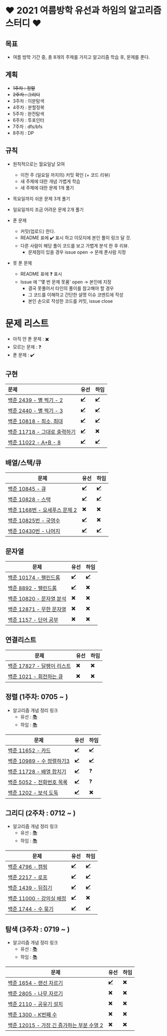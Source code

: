 # ❤ 2021 여름방학 유선과 하임의 알고리즘 스터디 ❤

## 목표

- 여름 방학 기간 중, 총 8개의 주제를 가지고 알고리즘 학습 후, 문제를 푼다.


## 계획
- ~~1주차 : 정렬~~
- ~~2주차 : 그리디~~
- 3주차 : 이분탐색
- 4주차 : 분할정복
- 5주차 : 완전탐색
- 6주차 : 투포인터
- 7주차 : dfs/bfs
- 8주차 : DP


## 규칙

- 원칙적으로는 월요일날 모여
  - 이전 주 (일요일 까지의) 커밋 확인 (+ 코드 리뷰)
  - 새 주제에 대한 개념 가볍게 학습
  - 새 주제에 대한 문제 1개 풀기
- 목요일까지 쉬운 문제 3개 풀기
- 일요일까지 조금 어려운 문제 2개 풀기



- 푼 문제
  - 커밋(업로드) 한다.
  - README 표에 :heavy_check_mark: 표시 하고 이모지에 본인 풀이 링크 달 것.
  - 다른 사람이 해당 풀이 코드를 보고 가볍게 분석 한 후 리뷰.
    - 문제점이 있을 경우 issue open -> 문제 푼사람 지정
- 못 푼 문제
  - README 표에 :question: 표시
  - Issue 에 ''몇 번 문제 못품' open -> 본인에 지정
    - 결국 못풀어서 타인의 풀이를 참고해야 할 경우
    - 그 코드를 이해하고 간단한 설명 이슈 코멘트에 작성
    - 본인 손으로 작성한 코드를 커밋, issue close



# 문제 리스트

- 아직 안 푼 문제 : :heavy_multiplication_x:
- 모르는 문제 : :question:
- 푼 문제 : :heavy_check_mark:



## 구현

| 문제                                                         | 유선                     | 하임                     |
| :----------------------------------------------------------- | ------------------------ | ------------------------ |
| [백준 2439 - 별 찍기 - 2](https://www.acmicpc.net/problem/2439) | [:heavy_check_mark:](https://github.com/yuseon-Lim/algorithm-study/blob/main/yuseon/boj-2439.py) | [:heavy_check_mark:](https://github.com/yuseon-Lim/algorithm-study/blob/main/haim/boj-2439.py)|
| [백준 2440 - 별 찍기 - 3](https://www.acmicpc.net/problem/2440) | [:heavy_check_mark:](https://github.com/yuseon-Lim/algorithm-study/blob/main/yuseon/boj-2440.py) | [:heavy_check_mark:](https://github.com/yuseon-Lim/algorithm-study/blob/main/haim/boj-2440.py) |
| [백준 10818 - 최소, 최대](https://www.acmicpc.net/problem/10818) | [:heavy_check_mark:](https://github.com/yuseon-Lim/algorithm-study/blob/main/yuseon/boj-10818.py) | [:heavy_check_mark:](https://github.com/yuseon-Lim/algorithm-study/blob/main/haim/boj-10818.py) |
| [백준 11718 - 그대로 출력하기](https://www.acmicpc.net/problem/11718) | [:heavy_check_mark:](https://github.com/yuseon-Lim/algorithm-study/blob/main/yuseon/boj-11718.py) | :heavy_multiplication_x: |
| [백준 11022 - A+B - 8](https://www.acmicpc.net/problem/11022) | [:heavy_check_mark:](https://github.com/yuseon-Lim/algorithm-study/blob/main/yuseon/boj-11022.py) | [:heavy_check_mark:](https://github.com/hyou55/algorithm-study/blob/main/haim/boj-11022.py) |



## 배열/스택/큐

| 문제                                                         | 유선                     | 하임                     |
| ------------------------------------------------------------ | ------------------------ | ------------------------ |
| [백준 10845 - 큐](https://www.acmicpc.net/problem/10845)     | [:heavy_check_mark:](https://github.com/yuseon-Lim/algorithm-study/blob/main/yuseon/boj-10845.py) | [:heavy_check_mark:](https://github.com/hyou55/algorithm-study/blob/main/haim/boj-10845.py) |
| [백준 10828 - 스택](https://www.acmicpc.net/problem/10828)   | [:heavy_check_mark:](https://github.com/yuseon-Lim/algorithm-study/blob/main/yuseon/boj-10828.py) | [:heavy_check_mark:](https://github.com/hyou55/algorithm-study/blob/main/haim/boj-10828.py) |
| [백준 1168번 - 요세푸스 문제 2](https://www.acmicpc.net/problem/1168) | :heavy_multiplication_x: | :heavy_multiplication_x: |
| [백준 10825번 - 국영수](https://www.acmicpc.net/problem/10825) | [:heavy_check_mark:](https://github.com/yuseon-Lim/algorithm-study/blob/main/yuseon/boj-10825.py) | :heavy_multiplication_x: |
| [백준 10430번 - 나머지](https://www.acmicpc.net/problem/10430) | [:heavy_check_mark:](https://github.com/yuseon-Lim/algorithm-study/blob/main/yuseon/boj-10430.py) | [:heavy_check_mark:](https://github.com/hyou55/algorithm-study/blob/main/haim/boj-10430.py) |



## 문자열

| 문제                                                         | 유선                     | 하임                     |
| ------------------------------------------------------------ | ------------------------ | ------------------------ |
| [백준 10174 - 팰린드롬](https://www.acmicpc.net/problem/10174) | [:heavy_check_mark:](https://github.com/yuseon-Lim/algorithm-study/blob/main/yuseon/boj-10174.py) | [:heavy_check_mark:](https://github.com/hyou55/algorithm-study/blob/main/haim/boj-10174.py)|
| [백준 8892 - 팰린드롬](https://www.acmicpc.net/problem/8892) | [:heavy_check_mark:](https://github.com/yuseon-Lim/algorithm-study/blob/main/yuseon/boj-8892.py) | :heavy_multiplication_x: |
| [백준 10820 - 문자열 분석](https://www.acmicpc.net/problem/10820) | :heavy_multiplication_x: | :heavy_multiplication_x: |
| [백준 12871 - 무한 문자열](https://www.acmicpc.net/problem/12871) | :heavy_multiplication_x: | :heavy_multiplication_x: |
| [백준 1157 - 단어 공부](https://www.acmicpc.net/problem/1157) | :heavy_multiplication_x: | :heavy_multiplication_x: |


## 연결리스트

| 문제                                                         | 유선                     | 하임                     |
| ------------------------------------------------------------ | ------------------------ | ------------------------ |
| [백준 17827 - 달팽이 리스트](https://www.acmicpc.net/problem/17827) | :heavy_multiplication_x: | :heavy_multiplication_x: |
| [백준 1021 - 회전하는 큐](https://www.acmicpc.net/problem/1021) | :heavy_multiplication_x: | :heavy_multiplication_x: |



## 정렬 (1주차: 0705 ~ )

- 알고리즘 개념 정리 링크
  - 유선 : [:books:](https://velog.io/@dogakday/%EC%9E%91%EC%84%B1%EC%A4%91%EC%A0%95%EB%A0%AC-%EC%95%8C%EA%B3%A0%EB%A6%AC%EC%A6%98-sort-algorithm)
  - 하임 : [:books:](https://www.notion.so/cf44baa39d984e24a254b7c0717d066a?v=bef17b4b2a3d43c2a6b1dee508b7aedc) 

| 문제                                               | 유선                     | 하임                     |
| -------------------------------------------------- | ------------------------ | ------------------------ |
| [백준 11652 - 카드](https://www.acmicpc.net/problem/11652) | [:heavy_check_mark:](https://github.com/yuseon-Lim/algorithm-study/blob/main/yuseon/boj-11625.py) |  [:heavy_check_mark:](https://github.com/hyou55/algorithm-study/blob/main/haim/boj-11652.py) |
| [백준 10989 - 수 정렬하기3](https://www.acmicpc.net/problem/10989) | [:heavy_check_mark:](https://github.com/yuseon-Lim/algorithm-study/blob/main/yuseon/boj-10989.py) | [:heavy_check_mark:](https://github.com/hyou55/algorithm-study/blob/main/haim/boj-10989.py) |
| [백준 11728 - 배열 합치기](https://www.acmicpc.net/problem/11728) | [:heavy_check_mark:](https://github.com/yuseon-Lim/algorithm-study/blob/main/yuseon/boj-11728.py) | :question: |
| [백준 5052 - 전화번호 목록](https://www.acmicpc.net/problem/5052)   | [:heavy_check_mark:](https://github.com/yuseon-Lim/algorithm-study/blob/main/yuseon/boj-50528.py) | :question: |
| [백준 1202 - 보석 도둑](https://www.acmicpc.net/problem/1202)   |  [:heavy_check_mark:](https://github.com/yuseon-Lim/algorithm-study/blob/main/yuseon/boj-1202.py) | :heavy_multiplication_x: |

## 그리디 (2주차 : 0712 ~ )

- 알고리즘 개념 정리 링크
  - 유선 : [:books:](https://velog.io/@dogakday/Greedy-Algorithm-%EA%B7%B8%EB%A6%AC%EB%94%94-%ED%83%90%EC%9A%95-%EC%95%8C%EA%B3%A0%EB%A6%AC%EC%A6%98)
  - 하임 : [:books:](https://www.notion.so/17b8c083ce814f608422f6b5f93a9a2d)
  

| 문제                                                         | 유선                     | 하임                     |
| ------------------------------------------------------------ | ------------------------ | ------------------------ |
| [백준 4796 - 캠핑](https://www.acmicpc.net/problem/4796)     | [:heavy_check_mark:](https://github.com/yuseon-Lim/algorithm-study/blob/main/yuseon/boj-4796.py) | [:heavy_check_mark:](https://github.com/hyou55/algorithm-study/blob/main/haim/boj-4796.py) |
| [백준 2217 - 로프](https://www.acmicpc.net/problem/2217)     | [:heavy_check_mark:](https://github.com/yuseon-Lim/algorithm-study/blob/main/yuseon/boj-2217.py) | [:heavy_check_mark:](https://github.com/hyou55/algorithm-study/blob/main/haim/boj-2217.py) |
| [백준 1439 - 뒤집기](https://www.acmicpc.net/problem/1439)   | [:heavy_check_mark:](https://github.com/yuseon-Lim/algorithm-study/blob/main/yuseon/boj-1439.py) | [:heavy_check_mark:](https://github.com/hyou55/algorithm-study/blob/main/haim/boj-1439.py) |
| [백준 11000 - 강의실 배정](https://www.acmicpc.net/problem/11000) | [:heavy_check_mark:](https://github.com/yuseon-Lim/algorithm-study/blob/main/yuseon/boj-11000.py) | :heavy_multiplication_x: |
| [백준 1744 - 수 묶기](https://www.acmicpc.net/problem/1744)  | [:heavy_check_mark:](https://github.com/yuseon-Lim/algorithm-study/blob/main/yuseon/boj-1744.py) | [:heavy_check_mark:](https://github.com/hyou55/algorithm-study/blob/main/haim/boj-1744.py) |


## 탐색 (3주차 : 0719 ~ )

- 알고리즘 개념 정리 링크
  - 유선 : [:books:](https://velog.io/@dogakday/%EC%9D%B4%EC%A7%84-%ED%83%90%EC%83%89-%EC%95%8C%EA%B3%A0%EB%A6%AC%EC%A6%98-Binary-Search-Algorithm-Python)
  - 하임 : [:books:](https://www.notion.so/cf44baa39d984e24a254b7c0717d066a?v=bef17b4b2a3d43c2a6b1dee508b7aedc)

| 문제                                                         | 유선                     | 하임                     |
| ------------------------------------------------------------ | ------------------------ | ------------------------ |
| [백준 1654 - 랜선 자르기](https://www.acmicpc.net/problem/1654) | [:heavy_check_mark:](https://github.com/yuseon-Lim/algorithm-study/blob/main/yuseon/boj-1654.py) | :heavy_multiplication_x: |
| [백준 2805 - 나무 자르기](https://www.acmicpc.net/problem/2805) | :heavy_multiplication_x: | :heavy_multiplication_x: |
| [백준 2110 - 공유기 설치](https://www.acmicpc.net/problem/2110) | :heavy_multiplication_x: | :heavy_multiplication_x: |
| [백준 1300 - K번째 수](https://www.acmicpc.net/problem/1300) | :heavy_multiplication_x: | :heavy_multiplication_x: |
| [백준 12015 - 가장 긴 증가하는 부분 수열 2](https://www.acmicpc.net/problem/12015) | :heavy_multiplication_x: | :heavy_multiplication_x: |
